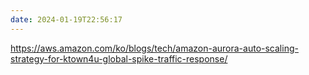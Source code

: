 ```yaml
---
date: 2024-01-19T22:56:17
---
```

https://aws.amazon.com/ko/blogs/tech/amazon-aurora-auto-scaling-strategy-for-ktown4u-global-spike-traffic-response/